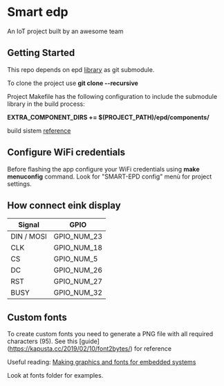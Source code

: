 # Smart edp

An IoT project built by an awesome team

## Getting Started

This repo depends on epd [library](https://github.com/pgatti86/epd) as git submodule.

To clone the project use **git clone --recursive <project url>** 

Project Makefile has the following configuration to include the submodule library in the build process:

**EXTRA_COMPONENT_DIRS += $(PROJECT_PATH)/epd/components/**

build sistem [reference](https://docs.espressif.com/projects/esp-idf/en/v3.3/api-guides/build-system.html)

## Configure WiFi credentials

Before flashing the app configure your WiFi credentials using **make menuconfig** command.
Look for "SMART-EPD config" menù for project settings.

## How connect eink display

| Signal | GPIO |
| --- | --- |
| DIN / MOSI  | GPIO_NUM_23  |
| CLK | GPIO_NUM_18  |
| CS | GPIO_NUM_5   |
| DC | GPIO_NUM_26  |
| RST | GPIO_NUM_27  |
| BUSY | GPIO_NUM_32  |

## Custom fonts

To create custom fonts you need to generate a PNG file with all required characters (95).
See this [guide] (https://kapusta.cc/2019/02/10/font2bytes/) for reference

Useful reading: [Making graphics and fonts for embedded systems](https://lb9mg.no/2018/02/10/making-graphics-and-fonts-for-embedded-systems/)

Look at fonts folder for examples.
